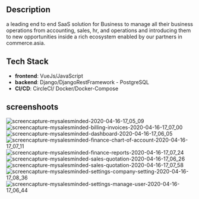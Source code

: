 ## Description

a leading end to end SaaS solution for Business to manage all their business operations from accounting, sales, hr, and operations and introducing them to new opportunities inside a rich ecosystem enabled by our partners in commerce.asia.


## Tech Stack
   - **frontend**: VueJs/JavaScript
   - **backend**: Django/DjangoRestFramework - PostgreSQL
   - **CI/CD**: CircleCI/ Docker/Docker-Compose

## screenshoots
![screencapture-mysalesminded-2020-04-16-17_05_09](https://user-images.githubusercontent.com/12870986/93970069-e4e40e80-fd9f-11ea-9d4b-c412f951b9f0.png)
![screencapture-mysalesminded-billing-invoices-2020-04-16-17_07_00](https://user-images.githubusercontent.com/12870986/93970075-e6add200-fd9f-11ea-99b4-acb9460a7e89.png)
![screencapture-mysalesminded-dashboard-2020-04-16-17_06_05](https://user-images.githubusercontent.com/12870986/93970079-e7466880-fd9f-11ea-82cb-36025184e8f3.png)
![screencapture-mysalesminded-finance-chart-of-account-2020-04-16-17_07_11](https://user-images.githubusercontent.com/12870986/93970081-e7deff00-fd9f-11ea-8c33-84d774e905ab.png)
![screencapture-mysalesminded-finance-reports-2020-04-16-17_07_24](https://user-images.githubusercontent.com/12870986/93970082-e7deff00-fd9f-11ea-8abd-f25eb75f0f8d.png)
![screencapture-mysalesminded-sales-quotation-2020-04-16-17_06_26](https://user-images.githubusercontent.com/12870986/93970083-e8779580-fd9f-11ea-864c-baf90a2cd984.png)
![screencapture-mysalesminded-sales-quotation-2020-04-16-17_07_58](https://user-images.githubusercontent.com/12870986/93970086-e9102c00-fd9f-11ea-9678-d5dd62ae02a7.png)
![screencapture-mysalesminded-settings-company-setting-2020-04-16-17_08_36](https://user-images.githubusercontent.com/12870986/93970087-e9a8c280-fd9f-11ea-981c-3f92818545ad.png)
![screencapture-mysalesminded-settings-manage-user-2020-04-16-17_06_44](https://user-images.githubusercontent.com/12870986/93970090-ea415900-fd9f-11ea-856e-534965d19490.png)
